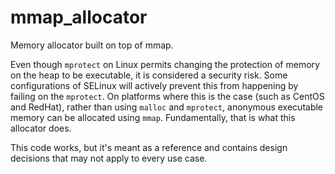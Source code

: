 # mmap_allocator
Memory allocator built on top of mmap.

Even though `mprotect` on Linux permits changing the protection of memory on the heap to be executable, it is considered a security risk. Some configurations of SELinux will actively prevent this from happening by failing on the `mprotect`. On platforms where this is the case (such as CentOS and RedHat), rather than using `malloc` and `mprotect`, anonymous executable memory can be allocated using `mmap`. Fundamentally, that is what this allocator does.

This code works, but it's meant as a reference and contains design decisions that may not apply to every use case.

